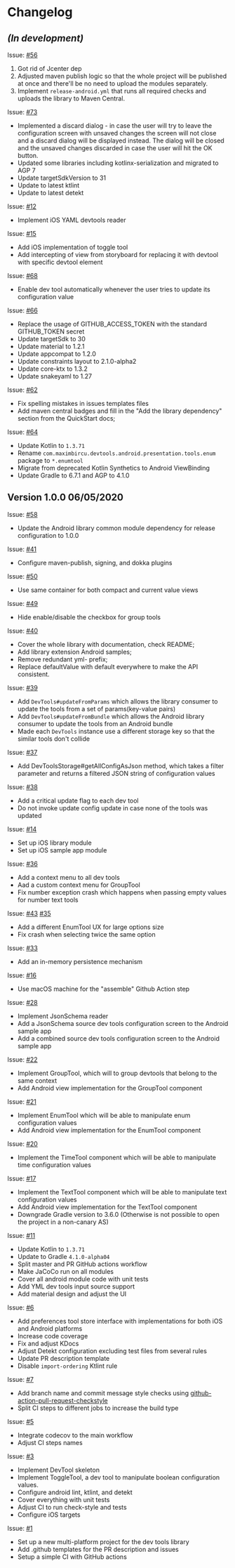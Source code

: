Changelog
=========

## *(In development)*
Issue: [#56](https://github.com/maximbircu/devtools-library/issues/56)
1. Got rid of Jcenter dep
2. Adjusted maven publish logic so that the whole project will be published at once and there'll be no need to upload the modules separately.
3. Implement `release-android.yml` that runs all required checks and uploads the library to Maven Central.

Issue: [#73](https://github.com/maximbircu/devtools-library/issues/73)
- Implemented a discard dialog - in case the user will try to leave the configuration screen with unsaved changes the screen will not close and a discard dialog will be displayed instead. The dialog will be closed and the unsaved changes discarded in case the user will hit the OK button.
- Updated some libraries including kotlinx-serialization and migrated to AGP 7
- Update targetSdkVersion to 31
- Update to latest ktlint
- Update to latest detekt

Issue: [#12](https://github.com/maximbircu/devtools-library/issues/12)
- Implement iOS YAML devtools reader

Issue: [#15](https://github.com/maximbircu/devtools-library/issues/15)
- Add iOS implementation of toggle tool
- Add intercepting of view from storyboard for replacing it with devtool with specific devtool element

Issue: [#68](https://github.com/maximbircu/devtools-library/issues/66)
- Enable dev tool automatically whenever the user tries to update its configuration value

Issue: [#66](https://github.com/maximbircu/devtools-library/issues/66)
- Replace the usage of GITHUB_ACCESS_TOKEN with the standard GITHUB_TOKEN secret
- Update targetSdk to 30
- Update material to 1.2.1
- Update appcompat to 1.2.0
- Update constraints layout to 2.1.0-alpha2
- Update core-ktx to 1.3.2
- Update snakeyaml to 1.27

Issue: [#62](https://github.com/maximbircu/devtools-library/issues/62)
- Fix spelling mistakes in issues templates files
- Add maven central badges and fill in the "Add the library dependency" section from the QuickStart docs;

Issue: [#64](https://github.com/maximbircu/devtools-library/issues/64)
- Update Kotlin to `1.3.71`
- Rename `com.maximbircu.devtools.android.presentation.tools.enum` package to `*.enumtool`
- Migrate from deprecated Kotlin Synthetics to Android ViewBinding
- Update Gradle to 6.7.1 and AGP to 4.1.0

## Version 1.0.0 06/05/2020
Issue: [#58](https://github.com/maximbircu/devtools-library/issues/58)
- Update the Android library common module dependency for release configuration to 1.0.0

Issue: [#41](https://github.com/maximbircu/devtools-library/issues/41)
- Configure maven-publish, signing, and dokka plugins

Issue: [#50](https://github.com/maximbircu/devtools-library/issues/50)
- Use same container for both compact and current value views

Issue: [#49](https://github.com/maximbircu/devtools-library/issues/49)
- Hide enable/disable the checkbox for group tools

Issue: [#40](https://github.com/maximbircu/devtools-library/issues/40)
- Cover the whole library with documentation, check README;
- Add library extension Android samples;
- Remove redundant yml- prefix;
- Replace defaultValue with default everywhere to make the API consistent.

Issue: [#39](https://github.com/maximbircu/devtools-library/issues/39)
- Add `DevTools#updateFromParams` which allows the library consumer to update the tools from a set of params(key-value pairs)
- Add `DevTools#updateFromBundle` which allows the Android library consumer to update the tools from an Android bundle
- Made each `DevTools` instance use a different storage key so that the similar tools don't collide

Issue: [#37](https://github.com/maximbircu/devtools-library/issues/37)
- Add DevToolsStorage#getAllConfigAsJson method, which takes a filter parameter and returns a filtered JSON string of configuration values

Issue: [#38](https://github.com/maximbircu/devtools-library/issues/38)
- Add a critical update flag to each dev tool
- Do not invoke update config update in case none of the tools was updated

Issue: [#14](https://github.com/maximbircu/devtools-library/issues/14)
- Set up iOS library module
- Set up iOS sample app module

Issue: [#36](https://github.com/maximbircu/devtools-library/issues/36)
- Add a context menu to all dev tools
- Aad a custom context menu for GroupTool
- Fix number exception crash which happens when passing empty values for number text tools

Issue: [#43](https://github.com/maximbircu/devtools-library/issues/43) [#35](https://github.com/maximbircu/devtools-library/issues/35)
- Add a different EnumTool UX for large options size
- Fix crash when selecting twice the same option

Issue: [#33](https://github.com/maximbircu/devtools-library/issues/33)
- Add an in-memory persistence mechanism

Issue: [#16](https://github.com/maximbircu/devtools-library/issues/16)
- Use macOS machine for the "assemble" Github Action step

Issue: [#28](https://github.com/maximbircu/devtools-library/issues/28)
- Implement JsonSchema reader
- Add a JsonSchema source dev tools configuration screen to the Android sample app
- Add a combined source dev tools configuration screen to the Android sample app

Issue: [#22](https://github.com/maximbircu/devtools-library/issues/22)
- Implement GroupTool, which will to group devtools that belong to the same context
- Add Android view implementation for the GroupTool component

Issue: [#21](https://github.com/maximbircu/devtools-library/issues/21)
- Implement EnumTool which will be able to manipulate enum configuration values
- Add Android view implementation for the EnumTool component

Issue: [#20](https://github.com/maximbircu/devtools-library/issues/20)
- Implement the TimeTool component which will be able to manipulate time configuration values

Issue: [#17](https://github.com/maximbircu/devtools-library/issues/17)
- Implement the TextTool component which will be able to manipulate text configuration values
- Add Android view implementation for the TextTool component
- Downgrade Gradle version to 3.6.0 (Otherwise is not possible to open the project in a non-canary AS)

Issue: [#11](https://github.com/maximbircu/devtools-library/issues/11)
- Update Kotlin to `1.3.71`
- Update to Gradle `4.1.0-alpha04`
- Split master and PR GitHub actions workflow
- Make JaCoCo run on all modules
- Cover all android module code with unit tests
- Add YML dev tools input source support
- Add material design and adjust the UI

Issue: [#6](https://github.com/maximbircu/devtools-library/issues/6)
- Add preferences tool store interface with implementations for both iOS and Android platforms
- Increase code coverage
- Fix and adjust KDocs
- Adjust Detekt configuration excluding test files from several rules
- Update PR description template
- Disable `import-ordering` Ktlint rule

Issue: [#7](https://github.com/maximbircu/devtools-library/issues/7)
- Add branch name and commit message style checks using [github-action-pull-request-checkstyle](https://github.com/maximbircu/github-action-pull-request-checkstyle/tags)
- Split CI steps to different jobs to increase the build type

Issue: [#5](https://github.com/maximbircu/devtools-library/issues/5)
- Integrate codecov to the main workflow
- Adjust CI steps names

Issue: [#3](https://github.com/maximbircu/devtools-library/issues/3)
- Implement DevTool skeleton
- Implement ToggleTool, a dev tool to manipulate boolean configuration values.
- Configure android lint, ktlint, and detekt
- Cover everything with unit tests
- Adjust CI to run check-style and tests
- Configure iOS targets

Issue: [#1](https://github.com/maximbircu/devtools-library/issues/1)
- Set up a new multi-platform project for the dev tools library
- Add .github templates for the PR description and issues
- Setup a simple CI with GitHub actions
